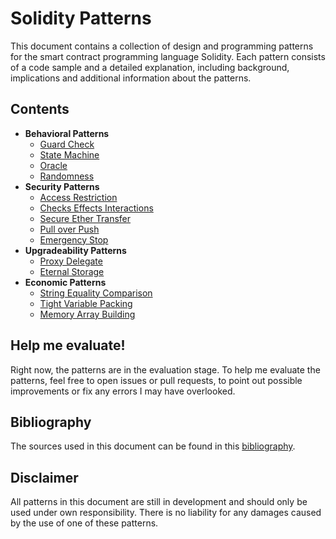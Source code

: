 # Solidity Patterns

This document contains a collection of design and programming patterns for the smart contract programming language Solidity.
Each pattern consists of a code sample and a detailed explanation, including background, implications and additional information about the patterns.

## Contents

* **Behavioral Patterns**
  * [Guard Check](./guard_check.md)
  * [State Machine](./state_machine.md)
  * [Oracle](./oracle.md)
  * [Randomness](./randomness.md)
* **Security Patterns**
  * [Access Restriction](./access_restriction.md)
  * [Checks Effects Interactions](./checks_effects_interactions.md)
  * [Secure Ether Transfer](./secure_ether_transfer.md)
  * [Pull over Push](./pull_over_push.md)
  * [Emergency Stop](./emergency_stop.md)
* **Upgradeability Patterns**
  * [Proxy Delegate](./proxy_delegate.md)
  * [Eternal Storage](./eternal_storage.md)
* **Economic Patterns**
  * [String Equality Comparison](./string_equality_comparison.md)
  * [Tight Variable Packing](./tight_variable_packing.md)
  * [Memory Array Building](./memory_array_building.md)

## Help me evaluate!

Right now, the patterns are in the evaluation stage. To help me evaluate the patterns, feel free to open issues or pull requests, to point out possible improvements or fix any errors I may have overlooked.

## Bibliography

The sources used in this document can be found in this [bibliography](./bibliography.md).

## Disclaimer

All patterns in this document are still in development and should only be used under own responsibility. There is no liability for any damages caused by the use of one of these patterns.
